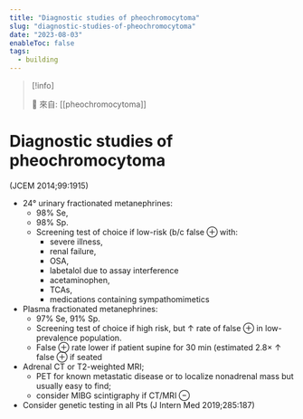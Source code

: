 ```yaml
---
title: "Diagnostic studies of pheochromocytoma"
slug: "diagnostic-studies-of-pheochromocytoma"
date: "2023-08-03"
enableToc: false
tags:
  - building
---
```


> [!info]
>
> 🌱 來自: [[pheochromocytoma]]

# Diagnostic studies of pheochromocytoma

(JCEM 2014;99:1915)

- 24° urinary fractionated metanephrines:
  - 98% Se,
  - 98% Sp.
  - Screening test of choice if low-risk (b/c false ⊕ with:
    - severe illness,
    - renal failure,
    - OSA,
    - labetalol due to assay interference
    - acetaminophen,
    - TCAs,
    - medications containing sympathomimetics
- Plasma fractionated metanephrines:
  - 97% Se, 91% Sp.
  - Screening test of choice if high risk, but ↑ rate of false ⊕ in low-prevalence population.
  - False ⊕ rate lower if patient supine for 30 min (estimated 2.8× ↑ false ⊕ if seated
- Adrenal CT or T2-weighted MRI;
  - PET for known metastatic disease or to localize nonadrenal mass but usually easy to find;
  - consider MIBG scintigraphy if CT/MRI ⊖
- Consider genetic testing in all Pts (J Intern Med 2019;285:187)
